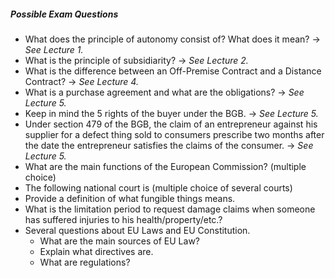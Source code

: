 ##### Possible Exam Questions

* What does the principle of autonomy consist of? What does it mean? -> *See Lecture 1.*
* What is the principle of subsidiarity? -> *See Lecture 2.*
* What is the difference between an Off-Premise Contract and a Distance Contract? -> *See Lecture 4.*
* What is a purchase agreement and what are the obligations? -> *See Lecture 5.*
* Keep in mind the 5 rights of the buyer under the BGB. -> *See Lecture 5.*
* Under section 479 of the BGB, the claim of an entrepreneur against his supplier for a defect thing sold to consumers prescribe two months after the date the entrepreneur satisfies the claims of the consumer. -> *See Lecture 5.*
* What are the main functions of the European Commission? (multiple choice)
* The following national court is (multiple choice of several courts)
* Provide a definition of what fungible things means.
* What is the limitation period to request damage claims when someone has suffered injuries to his health/property/etc.?
* Several questions about EU Laws and EU Constitution.
	* What are the main sources of EU Law?
	* Explain what directives are.
	* What are regulations?
	

